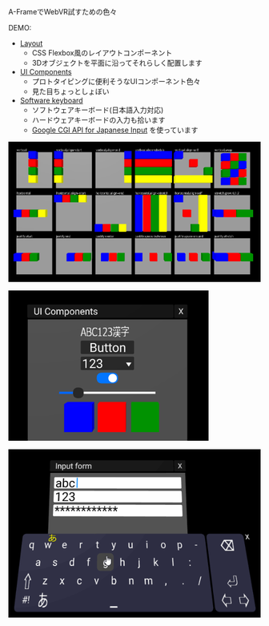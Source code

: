 A-FrameでWebVR試すための色々

DEMO:

- [Layout](https://binzume.github.io/aframe-xylayout/examples/layout.html)
  - CSS Flexbox風のレイアウトコンポーネント
  - 3Dオブジェクトを平面に沿ってそれらしく配置します
- [UI Components](https://binzume.github.io/aframe-xylayout/examples/window.html)
  - プロトタイピングに便利そうなUIコンポーネント色々
  - 見た目ちょっとしょぼい
- [Software keyboard](https://binzume.github.io/aframe-xylayout/examples/keyboard.html)
  - ソフトウェアキーボード(日本語入力対応)
  - ハードウェアキーボードの入力も拾います
  - [Google CGI API for Japanese Input](https://www.google.co.jp/ime/cgiapi.html) を使っています



![Layout example](../examples/layout.png)

![UI example](../examples/ui.png)

![Keyboard test](../examples/keyboard.gif)
